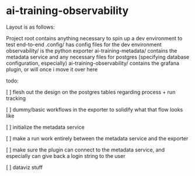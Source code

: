 # ai-training-observability

Layout is as follows:

Project root contains anything necessary to spin up a dev environment to test end-to-end
.config/ has config files for the dev environment
observability/ is the python exporter
ai-training-metadata/ contains the metadata service and any necessary files for postgres (specifying database configuration, especially)
ai-training-observability/ contains the grafana plugin, or will once i move it over here

todo:

[ ] flesh out the design on the postgres tables regarding process + run tracking

[ ] dummy/basic workflows in the exporter to solidify what that flow looks like

[ ] initialize the metadata service

[ ] make a run work entirely between the metadata service and the exporter

[ ] make sure the plugin can connect to the metadata service, and especially can give back a login string to the user

[ ] dataviz stuff
